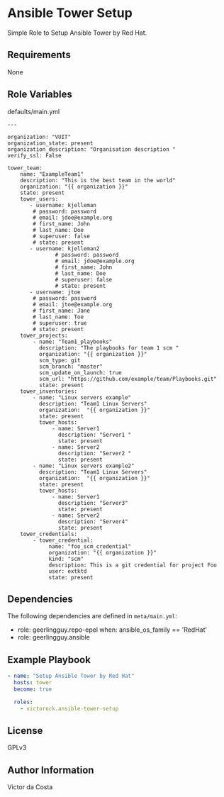 Ansible Tower Setup
=========

Simple Role to Setup Ansible Tower by Red Hat.

Requirements
------------

None

Role Variables
--------------

defaults/main.yml

```
---

organization: "VUIT"
organization_state: present
organization_description: "Organisation description "
verify_ssl: False

tower_team:
    name: "ExampleTeam1"
    description: "This is the best team in the world"
    organization: "{{ organization }}"
    state: present
    tower_users:
       - username: kjelleman
        # password: password
        # email: jdoe@example.org
        # first_name: John
        # last_name: Doe
        # superuser: false
        # state: present
       - username: kjelleman2
               # password: password
               # email: jdoe@example.org
               # first_name: John
               # last_name: Doe
               # superuser: false
               # state: present
       - username: jtoe
        # password: password
        # email: jtoe@example.org
        # first_name: Jane
        # last_name: Toe
        # superuser: true
        # state: present
    tower_projects:
        - name: "Team1_playbooks"
          description: "The playbooks for team 1 scm "
          organization: "{{ organization }}"
          scm_type: git
          scm_branch: "master"
          scm_update_on_launch: true
          scm_url: "https://github.com/example/team/Playbooks.git"
          state: present
    tower_inventories:
        - name: "Linux servers example"
          description: "Team1 Linux Servers"
          organization:  "{{ organization }}"
          state: present
          tower_hosts:
              - name: Server1
                description: "Server1 "
                state: present
              - name: Server2
                description: "Server2 "
                state: present
        - name: "Linux servers example2"
          description: "Team1 Linux Servers"
          organization:  "{{ organization }}"
          state: present
          tower_hosts:
              - name: Server1
                description: "Server3"
                state: present
              - name: Server2
                description: "Server4"
                state: present
    tower_credentials:
        - tower_credential:
             name: "foo_scm_credential"
             organization: "{{ organization }}"
             kind: "scm"
             description: This is a git credential for project Foo
             user: extktd
             state: present

```

Dependencies
------------

The following dependencies are defined in `meta/main.yml`:

- role: geerlingguy.repo-epel
  when: ansible_os_family == 'RedHat'
- role: geerlingguy.ansible

Example Playbook
----------------

```YAML
- name: "Setup Ansible Tower by Red Hat"
  hosts: tower
  become: true

  roles:
    - victorock.ansible-tower-setup
```

License
-------

GPLv3

Author Information
------------------

Victor da Costa
